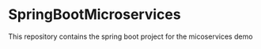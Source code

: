 # SpringBootMicroservices
This repository contains the spring boot project for the micoservices demo
